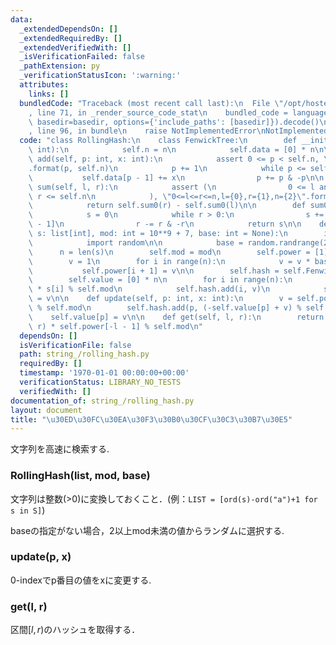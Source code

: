 ```yaml
---
data:
  _extendedDependsOn: []
  _extendedRequiredBy: []
  _extendedVerifiedWith: []
  _isVerificationFailed: false
  _pathExtension: py
  _verificationStatusIcon: ':warning:'
  attributes:
    links: []
  bundledCode: "Traceback (most recent call last):\n  File \"/opt/hostedtoolcache/PyPy/3.10.13/x64/lib/pypy3.10/site-packages/onlinejudge_verify/documentation/build.py\"\
    , line 71, in _render_source_code_stat\n    bundled_code = language.bundle(stat.path,\
    \ basedir=basedir, options={'include_paths': [basedir]}).decode()\n  File \"/opt/hostedtoolcache/PyPy/3.10.13/x64/lib/pypy3.10/site-packages/onlinejudge_verify/languages/python.py\"\
    , line 96, in bundle\n    raise NotImplementedError\nNotImplementedError\n"
  code: "class RollingHash:\n    class FenwickTree:\n        def __init__(self, n:\
    \ int):\n            self.n = n\n            self.data = [0] * n\n\n        def\
    \ add(self, p: int, x: int):\n            assert 0 <= p < self.n, \"0<=p<n,p={0},n={1}\"\
    .format(p, self.n)\n            p += 1\n            while p <= self.n:\n     \
    \           self.data[p - 1] += x\n                p += p & -p\n\n        def\
    \ sum(self, l, r):\n            assert (\n                0 <= l and l <= r and\
    \ r <= self.n\n            ), \"0<=l<=r<=n,l={0},r={1},n={2}\".format(l, r, self.n)\n\
    \            return self.sum0(r) - self.sum0(l)\n\n        def sum0(self, r):\n\
    \            s = 0\n            while r > 0:\n                s += self.data[r\
    \ - 1]\n                r -= r & -r\n            return s\n\n    def __init__(self,\
    \ s: list[int], mod: int = 10**9 + 7, base: int = None):\n        if base is None:\n\
    \            import random\n\n            base = random.randrange(2, mod)\n  \
    \      n = len(s)\n        self.mod = mod\n        self.power = [1] * (n + 1)\n\
    \        v = 1\n        for i in range(n):\n            v = v * base % mod\n \
    \           self.power[i + 1] = v\n\n        self.hash = self.FenwickTree(n)\n\
    \        self.value = [0] * n\n        for i in range(n):\n            v = self.power[i]\
    \ * s[i] % self.mod\n            self.hash.add(i, v)\n            self.value[i]\
    \ = v\n\n    def update(self, p: int, x: int):\n        v = self.power[p] * x\
    \ % self.mod\n        self.hash.add(p, (-self.value[p] + v) % self.mod)\n    \
    \    self.value[p] = v\n\n    def get(self, l, r):\n        return self.hash.sum(l,\
    \ r) * self.power[-l - 1] % self.mod\n"
  dependsOn: []
  isVerificationFile: false
  path: string_/rolling_hash.py
  requiredBy: []
  timestamp: '1970-01-01 00:00:00+00:00'
  verificationStatus: LIBRARY_NO_TESTS
  verifiedWith: []
documentation_of: string_/rolling_hash.py
layout: document
title: "\u30ED\u30FC\u30EA\u30F3\u30B0\u30CF\u30C3\u30B7\u30E5"
---
```


文字列を高速に検索する.

### RollingHash(list, mod, base)

文字列は整数(>0)に変換しておくこと．(例：`LIST = [ord(s)-ord("a")+1 for s in S]`)

baseの指定がない場合，2以上mod未満の値からランダムに選択する.

### update(p, x)

0-indexでp番目の値をxに変更する.

### get(l, r)

区間$[l,r)$のハッシュを取得する．